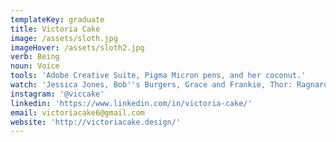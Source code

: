 ```yaml
---
templateKey: graduate
title: Victoria Cake
image: /assets/sloth.jpg
imageHover: /assets/sloth2.jpg
verb: Being
noun: Voice
tools: 'Adobe Creative Suite, Pigma Micron pens, and her coconut.'
watch: 'Jessica Jones, Bob''s Burgers, Grace and Frankie, Thor: Ragnarok, '
instagram: '@viccake'
linkedin: 'https://www.linkedin.com/in/victoria-cake/'
email: victoriacake6@gmail.com
website: 'http://victoriacake.design/'
---
```


